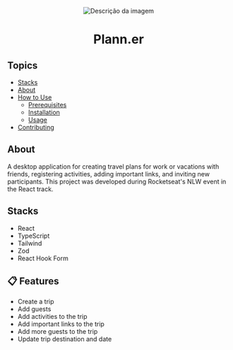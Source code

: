 <p align="center">
  <img src="https://github.com/user-attachments/assets/1dcf0219-5814-42e4-9e2c-c310908398b7" alt="Descrição da imagem">
</p>

<h1 align="center">Plann.er</h1>

## Topics

- [Stacks](#stacks)
- [About](#about)
- [How to Use](#how-to-use)
  - [Prerequisites](#prerequisites)
  - [Installation](#installation)
  - [Usage](#usage)
- [Contributing](#contributing)

## About

<p align="start">
    A desktop application for creating travel plans for work or vacations with friends, registering activities, adding important links, and inviting new participants. This project was developed during Rocketseat's NLW event in the React track.
</p>

## Stacks

- React
- TypeScript
- Tailwind
- Zod
- React Hook Form

## 📋 Features

- Create a trip
- Add guests
- Add activities to the trip
- Add important links to the trip
- Add more guests to the trip
- Update trip destination and date
